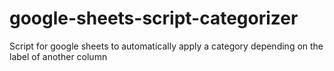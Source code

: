 # google-sheets-script-categorizer
Script for google sheets to automatically apply a category depending on the label of another column
